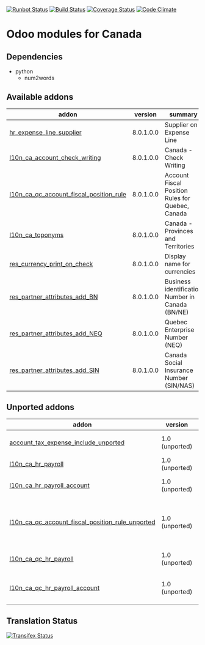 [![Runbot Status](https://runbot.odoo-community.org/runbot/badge/flat/120/8.0.svg)](https://runbot.odoo-community.org/runbot/repo/github-com-oca-l10n-canada-120)
[![Build Status](https://travis-ci.org/OCA/l10n-canada.svg?branch=8.0)](https://travis-ci.org/OCA/l10n-canada)
[![Coverage Status](https://coveralls.io/repos/OCA/l10n-canada/badge.svg?branch=8.0)](https://coveralls.io/r/OCA/l10n-canada?branch=8.0)
[![Code Climate](https://codeclimate.com/github/OCA/l10n-canada/badges/gpa.svg)](https://codeclimate.com/github/OCA/l10n-canada)

Odoo modules for Canada
=======================

Dependencies
------------
* python
     * num2words

[//]: # (addons)
Available addons
----------------
addon | version | summary
--- | --- | ---
[hr_expense_line_supplier](hr_expense_line_supplier/) | 8.0.1.0.0 | Supplier on Expense Line
[l10n_ca_account_check_writing](l10n_ca_account_check_writing/) | 8.0.1.0.0 | Canada - Check Writing
[l10n_ca_qc_account_fiscal_position_rule](l10n_ca_qc_account_fiscal_position_rule/) | 8.0.1.0.0 | Account Fiscal Position Rules for Quebec, Canada
[l10n_ca_toponyms](l10n_ca_toponyms/) | 8.0.1.0.0 | Canada - Provinces and Territories
[res_currency_print_on_check](res_currency_print_on_check/) | 8.0.1.0.0 | Display name for currencies
[res_partner_attributes_add_BN](res_partner_attributes_add_BN/) | 8.0.1.0.0 | Business identification Number in Canada (BN/NE)
[res_partner_attributes_add_NEQ](res_partner_attributes_add_NEQ/) | 8.0.1.0.0 | Quebec Enterprise Number (NEQ)
[res_partner_attributes_add_SIN](res_partner_attributes_add_SIN/) | 8.0.1.0.0 | Canada Social Insurance Number (SIN/NAS)

Unported addons
---------------
addon | version | summary
--- | --- | ---
[account_tax_expense_include_unported](account_tax_expense_include_unported/) | 1.0 (unported) | Taxes included in expense
[l10n_ca_hr_payroll](l10n_ca_hr_payroll/) | 1.0 (unported) | Canada - Payroll
[l10n_ca_hr_payroll_account](l10n_ca_hr_payroll_account/) | 1.0 (unported) | Canada - Payroll Accounting
[l10n_ca_qc_account_fiscal_position_rule_unported](l10n_ca_qc_account_fiscal_position_rule_unported/) | 1.0 (unported) | Account Fiscal Position Rules for Quebec, Canada
[l10n_ca_qc_hr_payroll](l10n_ca_qc_hr_payroll/) | 1.0 (unported) | Canada - Quebec - Payroll
[l10n_ca_qc_hr_payroll_account](l10n_ca_qc_hr_payroll_account/) | 1.0 (unported) | Canada - Quebec - Payroll Accounting

[//]: # (end addons)

Translation Status
------------------
[![Transifex Status](https://www.transifex.com/projects/p/OCA-l10n-canada-8-0/chart/image_png)](https://www.transifex.com/projects/p/OCA-l10n-canada-8-0)
